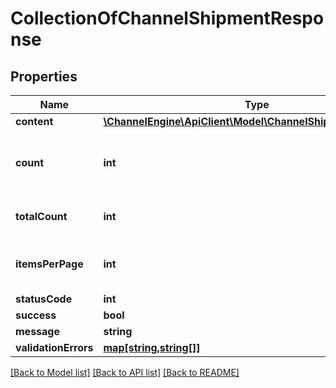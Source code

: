 # CollectionOfChannelShipmentResponse

## Properties
Name | Type | Description | Notes
------------ | ------------- | ------------- | -------------
**content** | [**\ChannelEngine\ApiClient\Model\ChannelShipmentResponse[]**](ChannelShipmentResponse.md) |  | [optional] 
**count** | **int** | The number of items in the current response | [optional] 
**totalCount** | **int** | The total number of items | [optional] 
**itemsPerPage** | **int** | The number of items per page | [optional] 
**statusCode** | **int** |  | [optional] 
**success** | **bool** |  | [optional] 
**message** | **string** |  | [optional] 
**validationErrors** | [**map[string,string[]]**](array.md) |  | [optional] 

[[Back to Model list]](../README.md#documentation-for-models) [[Back to API list]](../README.md#documentation-for-api-endpoints) [[Back to README]](../README.md)


